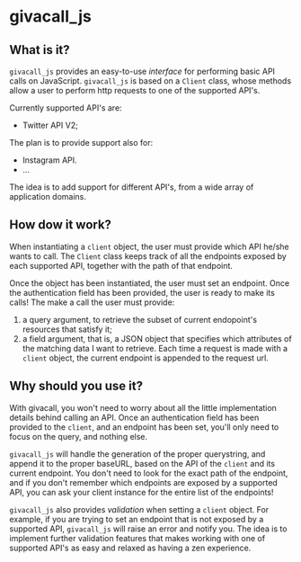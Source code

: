 # givacall_js

## What is it?
`givacall_js` provides an easy-to-use *interface* for performing basic API calls on JavaScript.
`givacall_js` is based on a `Client` class, whose methods allow a user to perform http requests to one of the supported API's.

Currently supported API's are:
  * Twitter API V2;
  
The plan is to provide support also for:
  * Instagram API.
  * ...
  
The idea is to add support for different API's, from a wide array of application domains.  
  
  
## How dow it work?
When instantiating a `client` object, the user must provide which API he/she wants to call. The `Client` class keeps track of all the endpoints exposed by each supported API, together with the path of that endpoint. 

Once the object has been instantiated, the user must set an endpoint. Once the authentication field has been provided, the user is ready to make its calls!
The make a call the user must provide:
1. a query argument, to retrieve the subset of current endopoint's resources that satisfy it;
2. a field argument, that is, a JSON object that specifies which attributes of the matching data I want to retrieve. 
Each time a request is made with a `client` object, the current endpoint is appended to the request url.


## Why should you use it?
With givacall, you won't need to worry about all the little implementation details behind calling an API. Once an authentication field has been provided to the `client`, and an endpoint has been set, you'll only need to focus on the query, and nothing else.

`givacall_js` will handle the generation of the proper querystring, and append it to the proper baseURL, based on the API of the `client` and its current endpoint.
You don't need to look for the exact path of the endpoint, and if you don't remember which endpoints are exposed by a supported API, you can ask your client instance for the entire list of the endpoints!  

`givacall_js` also provides *validation* when setting a `client` object. For example, if you are trying to set an endpoint that is not exposed by a supported API, `givacall_js` will raise an error and notify you. The idea is to implement further validation features that makes working with one of supported API's as easy and relaxed as having a zen experience.    
